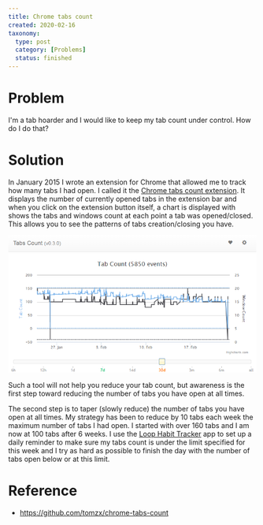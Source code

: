 ```yaml
---
title: Chrome tabs count
created: 2020-02-16
taxonomy:
  type: post
  category: [Problems]
  status: finished
---
```


# Problem
I'm a tab hoarder and I would like to keep my tab count under control. How do I do that?

# Solution
In January 2015 I wrote an extension for Chrome that allowed me to track how many tabs I had open. I called it the [Chrome tabs count extension](https://github.com/tomzx/chrome-tabs-count). It displays the number of currently opened tabs in the extension bar and when you click on the extension button itself, a chart is displayed with shows the tabs and windows count at each point a tab was opened/closed. This allows you to see the patterns of tabs creation/closing you have.

![Chrome tabs count screenshot](images/screenshot.png)

Such a tool will not help you reduce your tab count, but awareness is the first step toward reducing the number of tabs you have open at all times.

The second step is to taper (slowly reduce) the number of tabs you have open at all times. My strategy has been to reduce by 10 tabs each week the maximum number of tabs I had open. I started with over 160 tabs and I am now at 100 tabs after 6 weeks. I use the [Loop Habit Tracker](https://play.google.com/store/apps/details?id=org.isoron.uhabits) app to set up a daily reminder to make sure my tabs count is under the limit specified for this week and I try as hard as possible to finish the day with the number of tabs open below or at this limit.

# Reference
* https://github.com/tomzx/chrome-tabs-count
